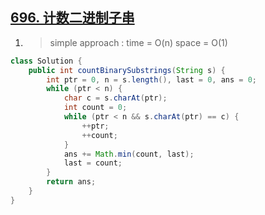 ## [696. 计数二进制子串](https://leetcode-cn.com/problems/count-binary-substrings/)

1. > simple approach : time = O(n) space = O(1)

```java
class Solution {
    public int countBinarySubstrings(String s) {
        int ptr = 0, n = s.length(), last = 0, ans = 0;
        while (ptr < n) {
            char c = s.charAt(ptr);
            int count = 0;
            while (ptr < n && s.charAt(ptr) == c) {
                ++ptr;
                ++count;
            }
            ans += Math.min(count, last);
            last = count;
        }
        return ans;
    }
}
```

